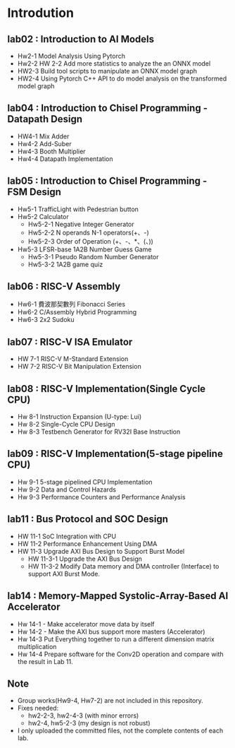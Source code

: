 # Introdution
## lab02 : Introduction to AI Models
- Hw2-1 Model Analysis Using Pytorch
- Hw2-2 HW 2-2 Add more statistics to analyze the an ONNX model
- HW2-3 Build tool scripts to manipulate an ONNX model graph
- HW2-4 Using Pytorch C++ API to do model analysis on the transformed model graph
## lab04 : Introduction to Chisel Programming - Datapath Design
- HW4-1 Mix Adder
- Hw4-2 Add-Suber
- Hw4-3 Booth Multiplier
- Hw4-4 Datapath Implementation
## lab05 : Introduction to Chisel Programming - FSM Design
- Hw5-1 TrafficLight with Pedestrian button
- Hw5-2 Calculator
  - Hw5-2-1 Negative Integer Generator
  - Hw5-2-2 N operands N-1 operators(+、-)
  - Hw5-2-3 Order of Operation (+、-、*、(、))
- Hw5-3 LFSR-base 1A2B Number Guess Game
  - Hw5-3-1 Pseudo Random Number Generator
  - Hw5-3-2 1A2B game quiz 
## lab06 : RISC-V Assembly
- Hw6-1 費波那契數列 Fibonacci Series
- Hw6-2 C/Assembly Hybrid Programming
- Hw6-3 2x2 Sudoku
## lab07 : RISC-V ISA Emulator
- HW 7-1 RISC-V M-Standard Extension
- HW 7-2 RISC-V Bit Manipulation Extension
## lab08 : RISC-V Implementation(Single Cycle CPU)
- Hw 8-1 Instruction Expansion (U-type: Lui)
- Hw 8-2 Single-Cycle CPU Design
- Hw 8-3 Testbench Generator for RV32I Base Instruction
## lab09 : RISC-V Implementation(5-stage pipeline CPU)
- Hw 9-1 5-stage pipelined CPU Implementation
- Hw 9-2 Data and Control Hazards
- Hw 9-3 Performance Counters and Performance Analysis
## lab11 : Bus Protocol and SOC Design
- HW 11-1 SoC Integration with CPU
- HW 11-2 Performance Enhancement Using DMA
- HW 11-3 Upgrade AXI Bus Design to Support Burst Model
  - HW 11-3-1 Upgrade the AXI Bus Design
  - HW 11-3-2 Modify Data memory and DMA controller (Interface) to support AXI Burst Mode.
## lab14 : Memory-Mapped Systolic-Array-Based AI Accelerator
- Hw 14-1 - Make accelerator move data by itself
- Hw 14-2 - Make the AXI bus support more masters (Accelerator)
- Hw 14-3 Put Everything together to run a different dimension matrix multiplication
- Hw 14-4 Prepare software for the Conv2D operation and compare with the result in Lab 11.
## Note
- Group works(Hw9-4, Hw7-2) are not included in this repository.
- Fixes needed:
  - hw2-2-3, hw2-4-3 (with minor errors)
  - hw2-4, hw5-2-3 (my design is not robust)
- I only uploaded the committed files, not the complete contents of each lab.
